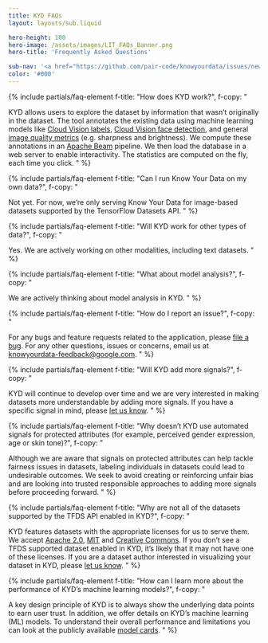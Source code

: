 ```yaml
---
title: KYD FAQs
layout: layouts/sub.liquid

hero-height: 100
hero-image: /assets/images/LIT_FAQs_Banner.png
hero-title: 'Frequently Asked Questions'

sub-nav: '<a href="https://github.com/pair-code/knowyourdata/issues/new" target="_blank">Ask a question</a>'
color: '#000'
---
```


<div class="mdl-cell--8-col mdl-cell--8-col-tablet mdl-cell--4-col-phone">

{% include partials/faq-element
f-title: "How does KYD work?",
f-copy: "

KYD allows users to explore the dataset by information that wasn’t originally in the dataset. The tool annotates the existing data using machine learning models like [Cloud Vision labels](https://cloud.google.com/vision/docs/labels), [Cloud Vision face detection](https://cloud.google.com/vision/docs/detecting-faces), and general [image quality metrics](https://en.wikipedia.org/wiki/Image_quality) (e.g. sharpness and brightness). We compute these annotations in an [Apache Beam](https://beam.apache.org/) pipeline. We then load the database in a web server to enable interactivity. The statistics are computed on the fly, each time you click.
" %}

{% include partials/faq-element
f-title: "Can I run Know Your Data on my own data?",
f-copy: "

Not yet. For now, we’re only serving Know Your Data for image-based datasets supported by the TensorFlow Datasets API.
" %}

{% include partials/faq-element
f-title: "Will KYD work for other types of data?",
f-copy: "

Yes. We are actively working on other modalities, including text datasets.
" %}

{% include partials/faq-element
f-title: "What about model analysis?",
f-copy: "

We are actively thinking about model analysis in KYD.
" %}

{% include partials/faq-element
f-title: "How do I report an issue?",
f-copy: "

For any bugs and feature requests related to the application, please [file a bug](https://github.com/pair-code/knowyourdata/issues/new). For any other questions, issues or concerns, email us at [knowyourdata-feedback@google.com](mailto:knowyourdata-feedback@google.com).
" %}

{% include partials/faq-element
f-title: "Will KYD add more signals?",
f-copy: "

KYD will continue to develop over time and we are very interested in making datasets more understandable by adding more signals. If you have a specific signal in mind, please [let us know](mailto:knowyourdata-feedback@google.com).
" %}

{% include partials/faq-element
f-title: "Why doesn’t KYD use automated signals for protected attributes (for example, perceived gender expression, age or skin tone)?",
f-copy: "

Although we are aware that signals on protected attributes can help tackle fairness issues in datasets, labeling individuals in datasets could lead to undesirable outcomes. We seek to avoid creating or reinforcing unfair bias and are looking into trusted responsible approaches to adding more signals before proceeding forward.
" %}

{% include partials/faq-element
f-title: "Why are not all of the datasets supported by the TFDS API enabled in KYD?",
f-copy: "

KYD features datasets with the appropriate licenses for us to serve them. We accept [Apache 2.0](https://www.apache.org/licenses/LICENSE-2.0), [MIT](https://en.wikipedia.org/wiki/MIT_License) and [Creative Commons](https://creativecommons.org/). If you don’t see a TFDS supported dataset enabled in KYD, it’s likely that it may not have one of these licenses. If you are a dataset author interested in visualizing your dataset in KYD, please [let us know](mailto:knowyourdata-feedback@google.com).
" %}

{% include partials/faq-element
f-title: "How can I learn more about the performance of KYD’s machine learning models?",
f-copy: "

A key design principle of KYD is to always show the underlying data points to earn user trust. In addition, we offer details on KYD’s machine learning (ML) models. To understand their overall performance and limitations you can look at the publicly available [model cards](https://modelcards.withgoogle.com/model-reports).
" %}

</div>

